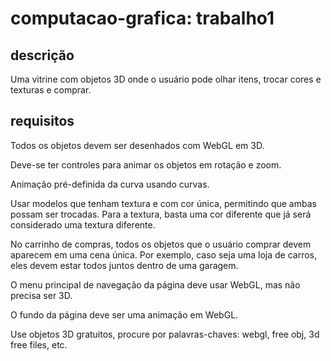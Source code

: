 # computacao-grafica: trabalho1

## descrição
Uma vitrine com objetos 3D onde o usuário pode olhar itens, trocar cores e texturas e comprar.
 
## requisitos
Todos os objetos devem ser desenhados com WebGL em 3D.

Deve-se ter controles para animar os objetos em rotação e zoom.

Animação pré-definida da curva usando curvas.

Usar modelos que tenham textura e com cor única, permitindo que ambas possam ser trocadas. Para a textura, basta uma cor diferente que já será considerado uma textura diferente.

No carrinho de compras, todos os objetos que o usuário comprar devem aparecem em uma cena única. Por exemplo, caso seja uma loja de carros, eles devem estar todos juntos dentro de uma garagem.

O menu principal de navegação da página deve usar WebGL, mas não precisa ser 3D.

O fundo da página deve ser uma animação em WebGL.

Use objetos 3D gratuitos, procure por palavras-chaves: webgl, free obj, 3d free files, etc.